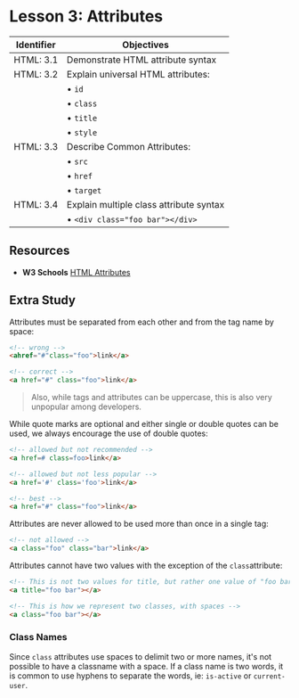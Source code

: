 # Lesson 3: Attributes

Identifier   | Objectives
-------------|------------
HTML: 3.1    | Demonstrate HTML attribute syntax
HTML: 3.2    | Explain universal HTML attributes:
             | &bull; `id`
             | &bull; `class`
             | &bull; `title`
             | &bull; `style`
HTML: 3.3    | Describe Common Attributes:
             | &bull; `src`
             | &bull; `href`
             | &bull; `target`
HTML: 3.4    | Explain multiple class attribute syntax
             | &bull; `<div class="foo bar"></div>`

## Resources

- __W3 Schools__ [HTML Attributes](http://www.w3schools.com/html/html_attributes.asp)

## Extra Study

Attributes must be separated from each other and from the tag name by space:

```html
<!-- wrong -->
<ahref="#"class="foo">link</a>

<!-- correct -->
<a href="#" class="foo">link</a>
```

> Also, while tags and attributes can be uppercase, this is also very unpopular among developers.

While quote marks are optional and either single or double quotes can be used, we always encourage the use of double quotes:

```html
<!-- allowed but not recommended -->
<a href=# class=foo>link</a>

<!-- allowed but not less popular -->
<a href='#' class='foo'>link</a>

<!-- best -->
<a href="#" class="foo">link</a>
```

Attributes are never allowed to be used more than once in a single tag:

```html
<!-- not allowed -->
<a class="foo" class="bar">link</a>
```

Attributes cannot have two values with the exception of the `class`attribute:

```html
<!-- This is not two values for title, but rather one value of "foo bar" -->
<a title="foo bar"></a>

<!-- This is how we represent two classes, with spaces -->
<a class="foo bar"></a>
```

### Class Names

Since `class` attributes use spaces to delimit two or more names, it's not possible to have a classname with a space. If a class name is two words, it is common to use hyphens to separate the words, ie: `is-active` or `current-user`.